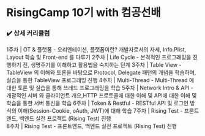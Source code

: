 # RisingCamp 10기 with 컴공선배

### ✔️ 상세 커리큘럼
1주차 | OT & 플랫폼 - 오리엔테이션, 플랫폼이란? 개발자로서의 자세, Info.Plist, Layout 학습 및 Front-end 를 다루기
2주차 | Life Cycle - 본격적인 프로그래밍을 진행하기 전, 생명주기를 이해하고 활용법을 숙지하는 단계
3주차 | Table View - TableView 의 이해와 토론을 바탕으로 Protocol, Delegate 패턴의 개념을 학습하며, 실습을 통한 TableView 프로그래밍 진행 
4주차 | Multi-Thread - Multi-Thread 에 대한 토론 및 실습을 통해 쓰레드 프로그래밍을 학습
5주차 | Network Intro & API - 개괄적인 서버 와 클라이언트 개요,HTTP 프로토콜에 대한 이해 및 API에 대한 이해 및 학습을 통한 서버 통신을 학습
6주차 | Token & Restful - RESTful API 및 로그인 방식의 이해(Session-Cookie, oAuth, JWT)에 대해 학습
7주차 | Rising Test - 프론트엔드, 백엔드 실전 프로젝트 (Rising Test) 진행  
8주차 | Rising Test - 프론트엔드, 백엔드 실전 프로젝트 (Rising Test) 진행  
